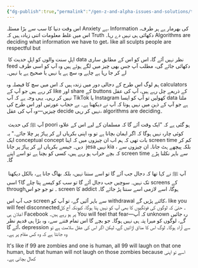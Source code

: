 ```yaml
---
{"dg-publish":true,"permalink":"/gen-z-and-alpha-issues-and-solutions/the-biggest-issue-of-the-world/","dgPassFrontmatter":true,"noteIcon":"","created":"2025-05-09T22:26:33.874+05:00","updated":"2025-05-07T23:55:10.824+05:00"}
---
```


اس وقت دنیا کا سب سے بڑا مسئلہ Anxiety ہے، Information کی بھرمار ہے ہر طرف، اس میں غلط
معلومات اتنی زیادہ ہیں کہ Truth دکھائی ہی نہیں دے رہا۔ Algorithms are deciding what information we have to get، like all sculpts people are respectful but

 اہلِ سنت والوں کو اہلِ حدیث کا data نظر نہیں آئے گا، اس کو اس کے مطابق ساری feed دکھائی جائے گی، مطلب آپ جس بھی چیز میں لگے ہوئے ہیں وہ آپ کو اسی طرف لے کر جا رہا ہے چاہے وہ سچ ہے یا نہیں یا صحیح ہے یا نہیں۔ 

  

ہم لوگ اس طرح کے دجالی دور میں زندہ ہیں کہ اس میں سچ کا فیصلہ وہ calculators کر رہے ہیں جو آپ کے like اور share کے buttons کے ذریعے چل رہے ہیں، آپ کی عقل نہیں کر رہی۔ یہی وجہ ہے کہ آپ TikTok یا Instagram کھولیں تو آپ کو ایسا data ملتا ہے جو آپ کے ذہن میں نہیں ہوتا کہ آپ نے دیکھنا ہے۔ بے حجاب عورتیں اور اس طرح کی چیزیں—وہ آپ کی عقل decide نہیں کر رہی، algorithms are deciding۔

  

 آپ ﷺ کی حدیث poori ہو گئی ہے کہ "ایک وقت آئے گا کہ مسلمان کے لیے اس کے علاوہ کوئی چارہ نہیں ہوگا کہ اگر ایمان بچانا ہے تو وہ اپنی بکریاں لے کر پہاڑ پر چلا جائے۔" یہ ایک conceptual concept بات تھی کہ ہم اب ان چیزوں میں کہ اپنا screen time کم کر دیں۔ جیسے بکریاں لے کر پہاڑ پر جانا  jesa نہیں kia ، بلکہ پیچھے ہٹ جانا۔ ان چیزوں سے کہ بچے خراب ہو رہے ہیں، کسی کو بچنا ہے تو اسے اپنے screen time سے باہر نکلنا پڑے گا۔

  

 آپ ﷺ نے کہا تھا کہ دجال جب آئے گا تو اسے سننا نہیں، بلکہ بھاگ جانا ہے، بالکل دیکھنا تک نہیں۔ سوچیں جب دجال آئے گا تو سب کو کیسے پتا چلے گا؟ اسی screens کے through۔ تو جو جو اس screen کا addict ہوگا، اسے لازمی اسے سننا پڑ جائے گا۔ 

  

جب آپ اس screen سے باہر آئیں گے، تو آپ کو withdrawal کاٹنے پڑیں گے، like you will feel disconnected۔ حتیٰ کہ لوگوں کی فوتگیوں کا بھی آپ کو نہیں پتا ہوگا، کیونکہ آج کل اعلان ہی Facebook پر ہو رہے ہیں۔ You will feel that fear—کہ آپ unknown رہ جائیں گے، لوگوں کو میرا پتہ ہی نہیں ہوگا۔ جو بچے گا اس تمام فتنے سے، وہ بڑا ہی قدیم نظر آئے گا، depression سے آزاد ہوگا۔ لوگ اس کا مذاق اڑائیں گے، لیکن اگر اس کی عقل سلامت ہے تو وہ جانتا ہے کہ وہ کس مقام پر ہے۔

It's like if 99 are zombies and one is human, all 99 will laugh on that one human, but that human will not laugh on those zombies because اسے تو اپنی کھال بچانی ہے۔